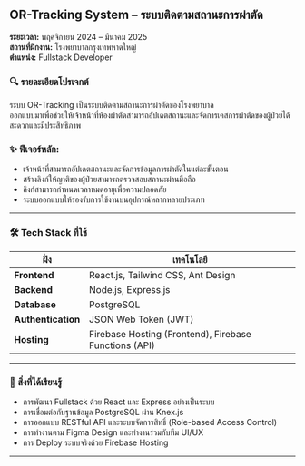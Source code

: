 ## OR-Tracking System – ระบบติดตามสถานะการผ่าตัด

**ระยะเวลา:** พฤศจิกายน 2024 – มีนาคม 2025  
**สถานที่ฝึกงาน:** โรงพยาบาลกรุงเทพหาดใหญ่  
**ตำแหน่ง:** Fullstack Developer

### 🔍 รายละเอียดโปรเจกต์

ระบบ OR-Tracking เป็นระบบติดตามสถานะการผ่าตัดของโรงพยาบาล  
ออกแบบมาเพื่อช่วยให้เจ้าหน้าที่ห้องผ่าตัดสามารถอัปเดตสถานะและจัดการเคสการผ่าตัดของผู้ป่วยได้สะดวกและมีประสิทธิภาพ

### ✨ ฟีเจอร์หลัก:
- เจ้าหน้าที่สามารถอัปเดตสถานะและจัดการข้อมูลการผ่าตัดในแต่ละขั้นตอน
- สร้างลิงก์ให้ญาติของผู้ป่วยสามารถตรวจสอบสถานะผ่านมือถือ
- ลิงก์สามารถกำหนดเวลาหมดอายุเพื่อความปลอดภัย
- ระบบออกแบบให้รองรับการใช้งานบนอุปกรณ์หลากหลายประเภท

---

### 🛠️ Tech Stack ที่ใช้

| ฝั่ง | เทคโนโลยี |
|------|------------|
| **Frontend** | React.js, Tailwind CSS, Ant Design |
| **Backend** | Node.js, Express.js |
| **Database** | PostgreSQL |
| **Authentication** | JSON Web Token (JWT) |
| **Hosting** | Firebase Hosting (Frontend), Firebase Functions (API) |

---

### 🧠 สิ่งที่ได้เรียนรู้

- การพัฒนา Fullstack ด้วย React และ Express อย่างเป็นระบบ
- การเชื่อมต่อกับฐานข้อมูล PostgreSQL ผ่าน Knex.js
- การออกแบบ RESTful API และระบบจัดการสิทธิ์ (Role-based Access Control)
- การทำงานตาม Figma Design และทำงานร่วมกับทีม UI/UX
- การ Deploy ระบบจริงด้วย Firebase Hosting

---
